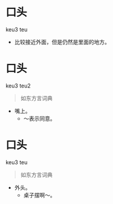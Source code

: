 # 口头
keu3 teu
- 比较接近外面，但是仍然是里面的地方。

# 口头
keu3 teu2
> 如东方言词典
- 嘴上。
  - ～表示同意。

# 口头
keu3 teu
> 如东方言词典
- 外头。
  - 桌子摆啊～。
